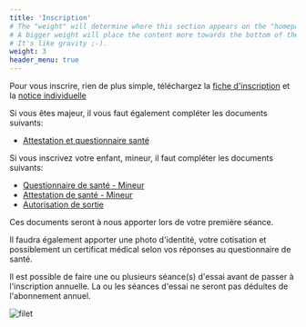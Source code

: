 ```yaml
---
title: 'Inscription'
# The "weight" will determine where this section appears on the "homepage".
# A bigger weight will place the content more towards the bottom of the page.
# It's like gravity ;-).
weight: 3
header_menu: true
---
```


Pour vous inscrire, rien de plus simple, téléchargez la [fiche d'inscription](/Dossier_de_candidature.pdf) et la [notice individuelle](/Notice_individuelle.pdf) 

Si vous êtes majeur, il vous faut également compléter les documents suivants:
- [Attestation et questionnaire santé](/Attestation_et_questionnaire_Sante_adherent_majeur.pdf)

Si vous inscrivez votre enfant, mineur, il faut compléter les documents suivants:
- [Questionnaire de santé - Mineur](/Questionnaire_sante_mineurs.pdf) 
- [Attestation de santé - Mineur](/Attestation_sante_mineurs.pdf) 
- [Autorisation de sortie](/Autorisation_de_sortie.docx) 

Ces documents seront à nous apporter lors de votre première séance.

Il faudra également apporter une photo d'identité, votre cotisation et possiblement un certificat médical selon vos réponses au questionnaire de santé.

Il est possible de faire une ou plusieurs séance(s) d'essai avant de passer à l'inscription annuelle. La ou les séances d'essai ne seront pas déduites de l'abonnement annuel.

![filet](images/affiche.webp)
